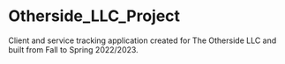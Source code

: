 # Otherside_LLC_Project

Client and service tracking application created for The Otherside LLC and built from Fall to Spring 2022/2023.
